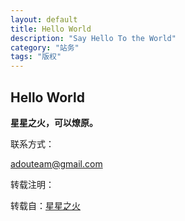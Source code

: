 ```yaml
---
layout: default
title: Hello World
description: "Say Hello To the World"
category: "站务"
tags: "版权"
---
```


## Hello World ##

**星星之火，可以燎原。**

联系方式：

<adouteam@gmail.com>

转载注明：

转载自：[星星之火](http://pages.adouteam.com/)
